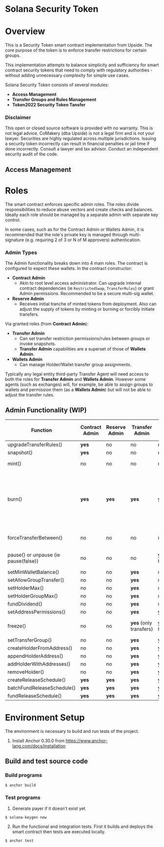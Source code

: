 # Solana Security Token

# Overview
This is a Security Token smart contract implementation from Upside. 
The core purpose of the token is to enforce transfer restrictions for certain groups.


This implementation attempts to balance simplicity and sufficiency for smart contract security tokens that need to comply with regulatory authorities - without adding unnecessary complexity for simple use cases.

Solana Security Token consists of several modules:
* **Access Management**
* **Transfer Groups and Rules Management**
* **Token2022 Security Token Tansfer**

### Disclaimer

This open or closed source software is provided with no warranty. This is not legal advice. CoMakery (dba Upside) is not a legal firm and is not your lawyer. Securities are highly regulated across multiple jurisdictions. Issuing a security token incorrectly can result in financial penalties or jail time if done incorrectly. Consult a lawyer and tax advisor. Conduct an independent security audit of the code.  

## Access Management

# Roles

The smart contract enforces specific admin roles. The roles divide responsibilities to reduce abuse vectors and create checks and balances. Ideally each role should be managed by a separate admin with separate key control. 

In some cases, such as for the Contract Admin or Wallets Admin, it is recommended that the role's private key is managed through multi-signature (e.g. requiring 2 of 3 or N of M approvers) authentication.

### Admin Types

The Admin functionality breaks down into 4 main roles. The contract is configured to expect these wallets. In the contract constructor:

- **Contract Admin**
  - Akin to root level access administrator. Can upgrade internal contract dependencies (ie `RestrictedSwap`, `TransferRules`) or grant Admin permissions. Recommended to be a secure multi-sig wallet.
- **Reserve Admin**
  - Receives initial tranche of minted tokens from deployment. Also can adjust the supply of tokens by minting or burning or forcibly initiate transfers.

Via granted roles (from **Contract Admin**):

- **Transfer Admin**
  - Can set transfer restriction permissions/rules between groups or invoke snapshots.
  - **Transfer Admin** capabilities are a superset of those of **Wallets Admin**.
- **Wallets Admin**
  - Can manage Holder/Wallet transfer group assignments.

Typically any legal entity third-party Transfer Agent will need access to both the roles for **Transfer Admin** and **Wallets Admin**. However some agents (such as exchanges) will, for example, be able to assign groups to wallets and permission them (as a **Wallets Admin**) but will not be able to adjust the transfer rules.

## Admin Functionality (WIP)

| Function                   | Contract Admin | Reserve Admin | Transfer Admin | Wallets Admin | Token22 Extension Admins |
| -------------------------- | -------------- | ------------- | -------------- | ------------- | ------------------------ |
| upgradeTransferRules()     | **yes**        | no            | no             | no            | -                        |
| snapshot()                 | **yes**        | no            | no             | no            | -                        |
| mint()                     | no             | no            | no             | no            | **yes** (Mint Authority) |
| burn()                     | **yes**        |**yes**        | **yes**        | **yes**       | **yes** (Permanent Delegate and anyone can burn owned tokens by Solana SPL design) |
| forceTransferBetween()     | no             | no            | no             | no            | **yes** (Permanent Delegate) |
| pause() or unpause (ie pause(false)) | no   | no            | no            | **yes** (only transfers) | **yes** (Freeze Authority) |           
| setMinWalletBalance()      | no             | no            | **yes**        | no            | -                        |
| setAllowGroupTransfer()    | no             | no            | **yes**        | no            | -                        |
| setHolderMax()             | no             | no            | **yes**        | no            | -                        |
| setHolderGroupMax()        | no             | no            | **yes**        | no            | -                        |
| fundDividend()             | no             | no            | **yes**        | no            | -                        |
| setAddressPermissions()    | no             | no            | **yes**        | **yes**       | -                        |
| freeze()                   | no             | no            | **yes**  (only transfers) | **yes**  (only transfers) | **yes** (Freeze Authority) |
| setTransferGroup()         | no             | no            | **yes**        | **yes**       | -                        |
| createHolderFromAddress()  | no             | no            | **yes**        | **yes**       | -                        |
| appendHolderAddress()      | no             | no            | **yes**        | **yes**       | -                        |
| addHolderWithAddresses()   | no             | no            | **yes**        | **yes**       | -                        |
| removeHolder()             | no             | no            | **yes**        | **yes**       | -                        |
| createReleaseSchedule()    | **yes**        | **yes**       | **yes**        | **yes**       | -                        |
| batchFundReleaseSchedule() | **yes**        | **yes**       | **yes**        | **yes**       | -                        |
| fundReleaseSchedule()      | **yes**        | **yes**       | **yes**        | **yes**       | -                        |

# Environment Setup

The environment is necessary to build and run tests of the project.

1. Install Anchor 0.30.0 from https://www.anchor-lang.com/docs/installation

## Build and test source code

### Build programs
```
$ anchor build
```

### Test programs
1. Generate payer if it doesn't exist yet
```
$ solana-keygen new
```
2. Run the functional and integration tests. First it builds and deploys the smart contract then tests are executed locally.
```
$ anchor test
```